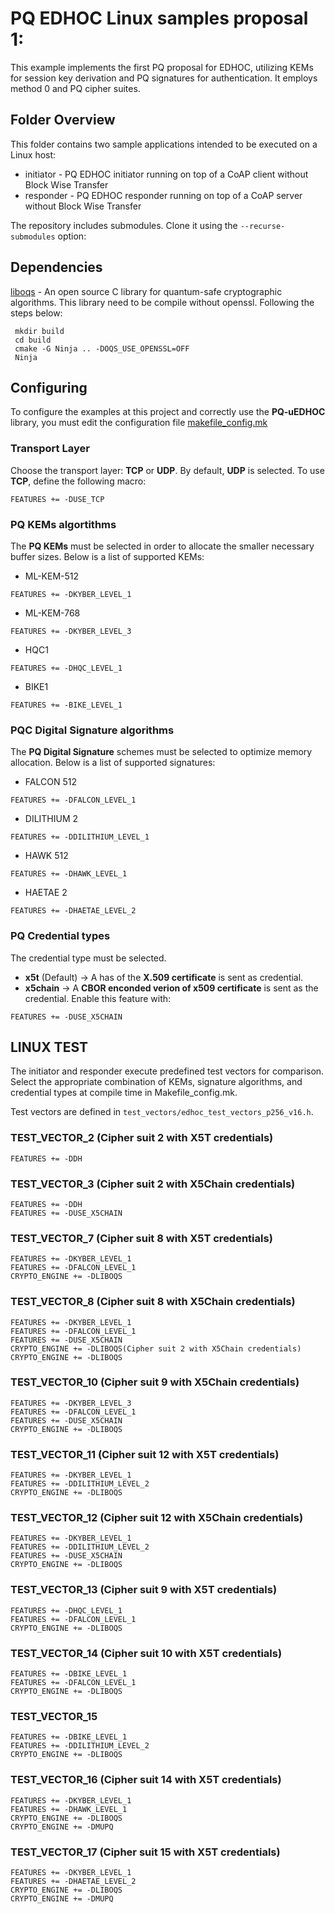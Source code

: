 # PQ EDHOC Linux samples proposal 1: 

This example implements the first PQ proposal for EDHOC, utilizing KEMs for session key derivation and PQ signatures for authentication. It employs method 0 and PQ cipher suites.

## Folder Overview
This folder contains two sample applications intended to be executed on a Linux host:
-  initiator - PQ EDHOC initiator running on top of a CoAP client without Block Wise Transfer
-  responder - PQ EDHOC responder running on top of a CoAP server without Block Wise Transfer

The repository includes submodules. Clone it using the `--recurse-submodules` option:
## Dependencies 
[liboqs](https://github.com/open-quantum-safe/liboqs) - An open source C library for quantum-safe cryptographic algorithms. This library need to be compile without openssl. Following the steps below:
```
 mkdir build
 cd build
 cmake -G Ninja .. -DOQS_USE_OPENSSL=OFF
 Ninja 
```

## Configuring
To configure the examples at this project and correctly use the **PQ-uEDHOC** library, you must edit the configuration file [makefile_config.mk](makefile_config.mk)

### Transport Layer
Choose the transport layer: **TCP** or **UDP**. By default, **UDP** is selected. To use **TCP**, define the following macro:
```
FEATURES += -DUSE_TCP 
```

### PQ KEMs algortithms
The **PQ KEMs** must be selected in order to allocate the smaller necessary buffer sizes. Below is a list of supported KEMs:

- ML-KEM-512
```
FEATURES += -DKYBER_LEVEL_1
```
- ML-KEM-768   
```
FEATURES += -DKYBER_LEVEL_3
```
- HQC1 
```
FEATURES += -DHQC_LEVEL_1
```
- BIKE1 
```
FEATURES += -BIKE_LEVEL_1
```

### PQC Digital Signature algorithms
The **PQ Digital Signature** schemes  must be selected to optimize memory allocation. Below is a list of supported signatures:

- FALCON 512
```
FEATURES += -DFALCON_LEVEL_1
```
- DILITHIUM 2
```
FEATURES += -DDILITHIUM_LEVEL_1
```
- HAWK 512
```
FEATURES += -DHAWK_LEVEL_1
```
- HAETAE 2
```
FEATURES += -DHAETAE_LEVEL_2
```

### PQ Credential types
The credential type must be selected.
- **x5t**  (Default) -> A has of the **X.509 certificate** is sent as credential.
- **x5chain** ->  A **CBOR enconded verion of x509 certificate** is sent as the credential. Enable this feature with:
```
FEATURES += -DUSE_X5CHAIN
```

## LINUX TEST 
The initiator and responder execute predefined test vectors for comparison. Select the appropriate combination of KEMs, signature algorithms, and credential types at compile time in Makefile_config.mk.

Test vectors are defined in `test_vectors/edhoc_test_vectors_p256_v16.h`.

### TEST_VECTOR_2 (Cipher suit 2 with X5T credentials)
```
FEATURES += -DDH
```
### TEST_VECTOR_3 (Cipher suit 2 with X5Chain credentials)
```
FEATURES += -DDH
FEATURES += -DUSE_X5CHAIN
```
### TEST_VECTOR_7 (Cipher suit 8 with X5T credentials)
```
FEATURES += -DKYBER_LEVEL_1
FEATURES += -DFALCON_LEVEL_1
CRYPTO_ENGINE += -DLIBOQS
```
### TEST_VECTOR_8 (Cipher suit 8 with X5Chain credentials)
```
FEATURES += -DKYBER_LEVEL_1
FEATURES += -DFALCON_LEVEL_1
FEATURES += -DUSE_X5CHAIN
CRYPTO_ENGINE += -DLIBOQS(Cipher suit 2 with X5Chain credentials)
CRYPTO_ENGINE += -DLIBOQS
```

### TEST_VECTOR_10 (Cipher suit 9 with X5Chain credentials)
```
FEATURES += -DKYBER_LEVEL_3
FEATURES += -DFALCON_LEVEL_1
FEATURES += -DUSE_X5CHAIN
CRYPTO_ENGINE += -DLIBOQS
```

### TEST_VECTOR_11 (Cipher suit 12 with X5T credentials)
```
FEATURES += -DKYBER_LEVEL_1
FEATURES += -DDILITHIUM_LEVEL_2
CRYPTO_ENGINE += -DLIBOQS
```

### TEST_VECTOR_12 (Cipher suit 12 with X5Chain credentials)
```
FEATURES += -DKYBER_LEVEL_1
FEATURES += -DDILITHIUM_LEVEL_2
FEATURES += -DUSE_X5CHAIN
CRYPTO_ENGINE += -DLIBOQS
```

### TEST_VECTOR_13 (Cipher suit 9 with X5T credentials)
```
FEATURES += -DHQC_LEVEL_1
FEATURES += -DFALCON_LEVEL_1
CRYPTO_ENGINE += -DLIBOQS
```

### TEST_VECTOR_14 (Cipher suit 10 with X5T credentials)
```
FEATURES += -DBIKE_LEVEL_1
FEATURES += -DFALCON_LEVEL_1
CRYPTO_ENGINE += -DLIBOQS
```

### TEST_VECTOR_15 
```
FEATURES += -DBIKE_LEVEL_1
FEATURES += -DDILITHIUM_LEVEL_2
CRYPTO_ENGINE += -DLIBOQS
```

### TEST_VECTOR_16 (Cipher suit 14 with X5T credentials)
```
FEATURES += -DKYBER_LEVEL_1
FEATURES += -DHAWK_LEVEL_1
CRYPTO_ENGINE += -DLIBOQS
CRYPTO_ENGINE += -DMUPQ 
```

### TEST_VECTOR_17 (Cipher suit 15 with X5T credentials)
```
FEATURES += -DKYBER_LEVEL_1
FEATURES += -DHAETAE_LEVEL_2
CRYPTO_ENGINE += -DLIBOQS
CRYPTO_ENGINE += -DMUPQ 
```
